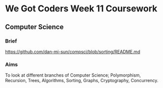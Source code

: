 # We Got Coders Week 11 Coursework

## Computer Science

### Brief
https://github.com/dan-mi-sun/compsci/blob/sorting/README.md

### Aims
To look at different branches of Computer Science; Polymorphism, Recursion, Trees, Algorithms, Sorting, Graphs, Cryptography, Concurrency.
